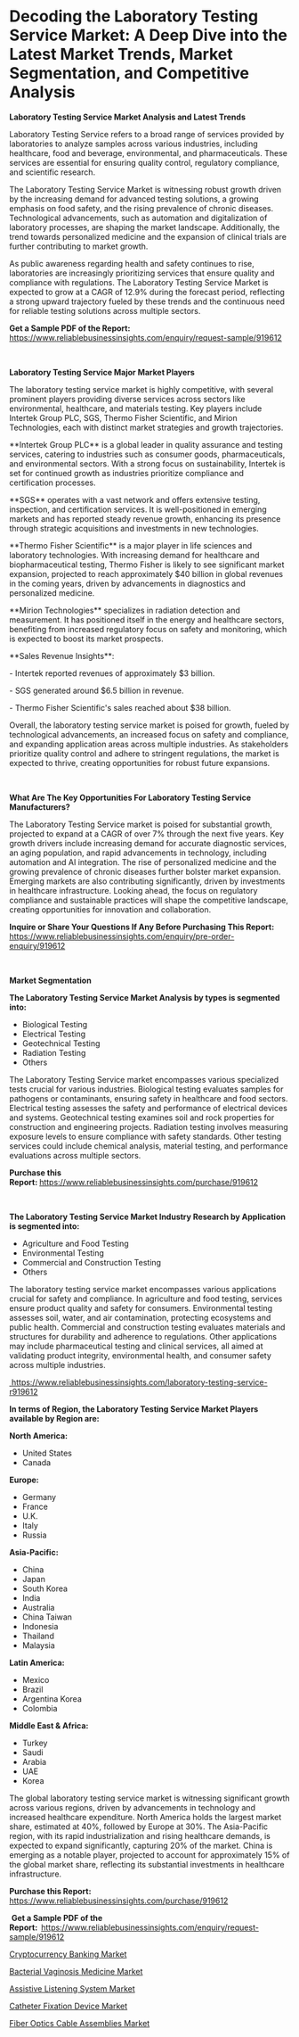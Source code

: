 <p><h1>Decoding the Laboratory Testing Service Market: A Deep Dive into the Latest Market Trends, Market Segmentation, and Competitive Analysis</h1></p><p><strong>Laboratory Testing Service Market Analysis and Latest Trends</strong></p>
<p><p>Laboratory Testing Service refers to a broad range of services provided by laboratories to analyze samples across various industries, including healthcare, food and beverage, environmental, and pharmaceuticals. These services are essential for ensuring quality control, regulatory compliance, and scientific research.</p><p>The Laboratory Testing Service Market is witnessing robust growth driven by the increasing demand for advanced testing solutions, a growing emphasis on food safety, and the rising prevalence of chronic diseases. Technological advancements, such as automation and digitalization of laboratory processes, are shaping the market landscape. Additionally, the trend towards personalized medicine and the expansion of clinical trials are further contributing to market growth.</p><p>As public awareness regarding health and safety continues to rise, laboratories are increasingly prioritizing services that ensure quality and compliance with regulations. The Laboratory Testing Service Market is expected to grow at a CAGR of 12.9% during the forecast period, reflecting a strong upward trajectory fueled by these trends and the continuous need for reliable testing solutions across multiple sectors.</p></p>
<p><strong>Get a Sample PDF of the Report:&nbsp;</strong> <a href="https://www.reliablebusinessinsights.com/enquiry/request-sample/919612?utm_campaign=60&utm_medium=2&utm_source=Github&utm_content=ia&utm_term=06032025&utm_id=laboratory-testing-service">https://www.reliablebusinessinsights.com/enquiry/request-sample/919612</a></p>
<p>&nbsp;</p>
<p><strong>Laboratory Testing Service Major Market Players</strong></p>
<p><p>The laboratory testing service market is highly competitive, with several prominent players providing diverse services across sectors like environmental, healthcare, and materials testing. Key players include Intertek Group PLC, SGS, Thermo Fisher Scientific, and Mirion Technologies, each with distinct market strategies and growth trajectories.</p><p>**Intertek Group PLC** is a global leader in quality assurance and testing services, catering to industries such as consumer goods, pharmaceuticals, and environmental sectors. With a strong focus on sustainability, Intertek is set for continued growth as industries prioritize compliance and certification processes. </p><p>**SGS** operates with a vast network and offers extensive testing, inspection, and certification services. It is well-positioned in emerging markets and has reported steady revenue growth, enhancing its presence through strategic acquisitions and investments in new technologies.</p><p>**Thermo Fisher Scientific** is a major player in life sciences and laboratory technologies. With increasing demand for healthcare and biopharmaceutical testing, Thermo Fisher is likely to see significant market expansion, projected to reach approximately $40 billion in global revenues in the coming years, driven by advancements in diagnostics and personalized medicine.</p><p>**Mirion Technologies** specializes in radiation detection and measurement. It has positioned itself in the energy and healthcare sectors, benefiting from increased regulatory focus on safety and monitoring, which is expected to boost its market prospects.</p><p>**Sales Revenue Insights**: </p><p>- Intertek reported revenues of approximately $3 billion.</p><p>- SGS generated around $6.5 billion in revenue.</p><p>- Thermo Fisher Scientific's sales reached about $38 billion.</p><p>Overall, the laboratory testing service market is poised for growth, fueled by technological advancements, an increased focus on safety and compliance, and expanding application areas across multiple industries. As stakeholders prioritize quality control and adhere to stringent regulations, the market is expected to thrive, creating opportunities for robust future expansions.</p></p>
<p>&nbsp;</p>
<p><strong>What Are The Key Opportunities For Laboratory Testing Service Manufacturers?</strong></p>
<p><p>The Laboratory Testing Service market is poised for substantial growth, projected to expand at a CAGR of over 7% through the next five years. Key growth drivers include increasing demand for accurate diagnostic services, an aging population, and rapid advancements in technology, including automation and AI integration. The rise of personalized medicine and the growing prevalence of chronic diseases further bolster market expansion. Emerging markets are also contributing significantly, driven by investments in healthcare infrastructure. Looking ahead, the focus on regulatory compliance and sustainable practices will shape the competitive landscape, creating opportunities for innovation and collaboration.</p></p>
<p><strong>Inquire or Share Your Questions If Any Before Purchasing This Report:</strong> <a href="https://www.reliablebusinessinsights.com/enquiry/pre-order-enquiry/919612?utm_campaign=60&utm_medium=2&utm_source=Github&utm_content=ia&utm_term=06032025&utm_id=laboratory-testing-service">https://www.reliablebusinessinsights.com/enquiry/pre-order-enquiry/919612</a></p>
<p>&nbsp;</p>
<p><strong>Market Segmentation</strong></p>
<p><strong>The Laboratory Testing Service Market Analysis by types is segmented into:</strong></p>
<p><ul><li>Biological Testing</li><li>Electrical Testing</li><li>Geotechnical Testing</li><li>Radiation Testing</li><li>Others</li></ul></p>
<p><p>The Laboratory Testing Service market encompasses various specialized tests crucial for various industries. Biological testing evaluates samples for pathogens or contaminants, ensuring safety in healthcare and food sectors. Electrical testing assesses the safety and performance of electrical devices and systems. Geotechnical testing examines soil and rock properties for construction and engineering projects. Radiation testing involves measuring exposure levels to ensure compliance with safety standards. Other testing services could include chemical analysis, material testing, and performance evaluations across multiple sectors.</p></p>
<p><strong>Purchase this Report:&nbsp;</strong><a href="https://www.reliablebusinessinsights.com/purchase/919612?utm_campaign=60&utm_medium=2&utm_source=Github&utm_content=ia&utm_term=06032025&utm_id=laboratory-testing-service">https://www.reliablebusinessinsights.com/purchase/919612</a></p>
<p>&nbsp;</p>
<p><strong>The Laboratory Testing Service Market Industry Research by Application is segmented into:</strong></p>
<p><ul><li>Agriculture and Food Testing</li><li>Environmental Testing</li><li>Commercial and Construction Testing</li><li>Others</li></ul></p>
<p><p>The laboratory testing service market encompasses various applications crucial for safety and compliance. In agriculture and food testing, services ensure product quality and safety for consumers. Environmental testing assesses soil, water, and air contamination, protecting ecosystems and public health. Commercial and construction testing evaluates materials and structures for durability and adherence to regulations. Other applications may include pharmaceutical testing and clinical services, all aimed at validating product integrity, environmental health, and consumer safety across multiple industries.</p></p>
<p><a href="https://www.reliablebusinessinsights.com/laboratory-testing-service-r919612?utm_campaign=60&utm_medium=2&utm_source=Github&utm_content=ia&utm_term=06032025&utm_id=laboratory-testing-service">&nbsp;https://www.reliablebusinessinsights.com/laboratory-testing-service-r919612</a></p>
<p><strong>In terms of Region, the Laboratory Testing Service Market Players available by Region are:</strong></p>
<p>
    <p> <strong> North America: </strong>
        <ul>
            <li>United States</li>
            <li>Canada</li>
        </ul>
        </p> 
    <p> <strong> Europe: </strong>
        <ul>
            <li>Germany</li>
            <li>France</li>
            <li>U.K.</li>
            <li>Italy</li>
            <li>Russia</li>
        </ul>
        </p> 
    <p> <strong> Asia-Pacific: </strong>
        <ul>
            <li>China</li>
            <li>Japan</li>
            <li>South Korea</li>
            <li>India</li>
            <li>Australia</li>
            <li>China Taiwan</li>
            <li>Indonesia</li>
            <li>Thailand</li>
            <li>Malaysia</li>
        </ul>
        </p> 
    <p> <strong> Latin America: </strong>
        <ul>
            <li>Mexico</li>
            <li>Brazil</li>
            <li>Argentina Korea</li>
            <li>Colombia</li>
        </ul>
        </p> 
    <p> <strong> Middle East & Africa: </strong>
        <ul>
            <li>Turkey</li>
            <li>Saudi</li>
            <li>Arabia</li>
            <li>UAE</li>
            <li>Korea</li>
        </ul>
    </p>
    </p>
<p><p>The global laboratory testing service market is witnessing significant growth across various regions, driven by advancements in technology and increased healthcare expenditure. North America holds the largest market share, estimated at 40%, followed by Europe at 30%. The Asia-Pacific region, with its rapid industrialization and rising healthcare demands, is expected to expand significantly, capturing 20% of the market. China is emerging as a notable player, projected to account for approximately 15% of the global market share, reflecting its substantial investments in healthcare infrastructure.</p></p>
<p><strong>Purchase this Report: </strong><a href="https://www.reliablebusinessinsights.com/purchase/919612?utm_campaign=60&utm_medium=2&utm_source=Github&utm_content=ia&utm_term=06032025&utm_id=laboratory-testing-service">https://www.reliablebusinessinsights.com/purchase/919612</a></p>
<p>&nbsp;<strong>Get a Sample PDF of the Report:&nbsp;&nbsp;</strong><a href="https://www.reliablebusinessinsights.com/enquiry/request-sample/919612?utm_campaign=60&utm_medium=2&utm_source=Github&utm_content=ia&utm_term=06032025&utm_id=laboratory-testing-service">https://www.reliablebusinessinsights.com/enquiry/request-sample/919612</a></p>
<p><strong></strong></p>
<p><p><a href="https://github.com/puhakhommabh/Market-Research-Report-List-1/blob/main/cryptocurrency-banking-market.md?utm_campaign=60&utm_medium=2&utm_source=Github&utm_content=ia&utm_term=06032025&utm_id=laboratory-testing-service">Cryptocurrency Banking Market</a></p><p><a href="https://github.com/supashcriana/Market-Research-Report-List-1/blob/main/bacterial-vaginosis-medicine-market.md?utm_campaign=60&utm_medium=2&utm_source=Github&utm_content=ia&utm_term=06032025&utm_id=laboratory-testing-service">Bacterial Vaginosis Medicine Market</a></p><p><a href="https://github.com/gasiorgary79/Market-Research-Report-List-1/blob/main/assistive-listening-system-market.md?utm_campaign=60&utm_medium=2&utm_source=Github&utm_content=ia&utm_term=06032025&utm_id=laboratory-testing-service">Assistive Listening System Market</a></p><p><a href="https://github.com/joubehobock75/Market-Research-Report-List-1/blob/main/catheter-fixation-device-market.md?utm_campaign=60&utm_medium=2&utm_source=Github&utm_content=ia&utm_term=06032025&utm_id=laboratory-testing-service">Catheter Fixation Device Market</a></p><p><a href="https://github.com/ozolsgasko02/Market-Research-Report-List-1/blob/main/fiber-optics-cable-assemblies-market.md?utm_campaign=60&utm_medium=2&utm_source=Github&utm_content=ia&utm_term=06032025&utm_id=laboratory-testing-service">Fiber Optics Cable Assemblies Market</a></p></p>